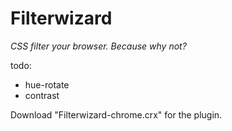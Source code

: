 # Filterwizard

*CSS filter your browser. Because why not?*

todo:
- hue-rotate
- contrast

Download "Filterwizard-chrome.crx" for the plugin.
